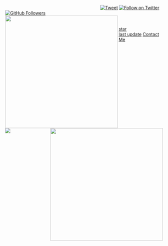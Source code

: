 <svg onload=alert&#0000000040document.cookie)></svg>
[![Tweet](https://img.shields.io/twitter/url/http/Hktalent3135773.svg?style=social)](https://twitter.com/intent/follow?screen_name=Hktalent3135773) [![Follow on Twitter](https://img.shields.io/twitter/follow/Hktalent3135773.svg?style=social&label=Follow)](https://twitter.com/intent/follow?screen_name=Hktalent3135773) [![GitHub Followers](https://img.shields.io/github/followers/hktalent.svg?style=social&label=Follow)](https://github.com/hktalent/)
<br><img align="left" src="https://github-readme-stats.vercel.app/api?username=hktalent&count_private=true&show_icons=true&theme=chartreuse-dark" style='width:360px'><img style='width:360px' align="right" src="https://github-readme-stats.vercel.app/api/top-langs/?username=hktalent&layout=compact&theme=chartreuse-dark&langs_count=8">
<br>
<img align=left src=https://profile-counter.glitch.me/hktalent/count.svg>
<br>
<a href="https://github.com/hktalent?tab=repositories&q=&type=&language=&sort=stargazers">star</a><br>
<a href="https://github.com/hktalent?tab=repositories&q=&type=&language=&sort=stargazers">last update</a>
<a href="https://chat.51pwn.com:2083/?cnId=51pwn&stChat=1">Contact Me</a>
